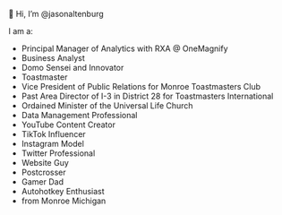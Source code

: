 👋 Hi, I’m @jasonaltenburg

I am a:
- Principal Manager of Analytics with RXA @ OneMagnify
- Business Analyst
- Domo Sensei and Innovator
- Toastmaster
- Vice President of Public Relations for Monroe Toastmasters Club
- Past Area Director of I-3 in District 28 for Toastmasters International
- Ordained Minister of the Universal Life Church
- Data Management Professional 
- YouTube Content Creator
- TikTok Influencer
- Instagram Model
- Twitter Professional
- Website Guy
- Postcrosser
- Gamer Dad
- Autohotkey Enthusiast
- from Monroe Michigan

<!---
jasonaltenburg/jasonaltenburg is a ✨ special ✨ repository because its `README.md` (this file) appears on your GitHub profile.
You can click the Preview link to take a look at your changes.
--->
